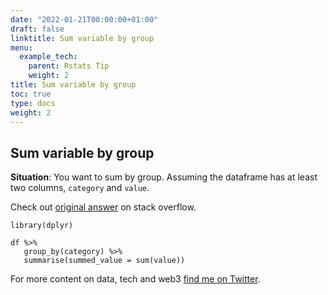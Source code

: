 ```yaml
---
date: "2022-01-21T00:00:00+01:00"
draft: false
linktitle: Sum variable by group
menu:
  example_tech:
    parent: Rstats Tip
    weight: 2
title: Sum variable by group
toc: true
type: docs
weight: 2
---
```


## Sum variable by group

**Situation**: You want to sum by group. Assuming the dataframe has at least two columns, `category` and `value`. 

Check out [original answer](https://stackoverflow.com/questions/1660124/how-to-sum-a-variable-by-group) on stack overflow.


```{python}
library(dplyr)

df %>%
   group_by(category) %>%
   summarise(summed_value = sum(value))
```


For more content on data, tech and web3 [find me on Twitter](https://twitter.com/paulapivat).